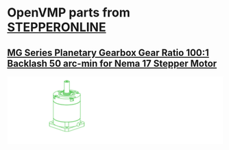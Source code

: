 # OpenVMP parts from [STEPPERONLINE](https://stepperonline.com/)
## [MG Series Planetary Gearbox Gear Ratio 100:1 Backlash 50 arc-min for Nema 17 Stepper Motor](https://www.omc-stepperonline.com/mg-series-planetary-gearbox-gear-ratio-100-1-backlash-50-arc-min-for-nema-17-stepper-motor-mg17-g100)

[<img alt='MG Series Planetary Gearbox Gear Ratio 100:1 Backlash 50 arc-min for Nema 17 Stepper Motor' src='https://github.com/openvmp/openvmp-models/blob/main/generated_files/parts/stepperonline/nema17-gearbox-planetary-100.png'/>](https://github.com/openvmp/openvmp-models/blob/main/generated_files/parts/stepperonline/nema17-gearbox-planetary-100.stl)

